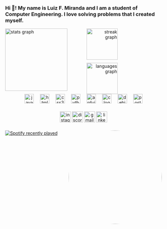<h3 align="left">Hi 👋! My name is Luiz F. Miranda and I am a student of Computer Engineering. I love solving problems that I created myself.</h3>

<div align="center" style="display: flex; justify-content: space-between; align-items: flex-start; gap: 20px;">
  <!-- Stats na esquerda -->
  <div style="flex: 1; max-width: 50%; text-align: left;">
    <img src="https://github-readme-stats.vercel.app/api?username=lFelipeMi&hide_title=false&hide_rank=false&show_icons=true&include_all_commits=true&count_private=true&disable_animations=false&theme=dracula&locale=en&hide_border=false" height="200" alt="stats graph" />
  </div>

  <!-- Streak e Languages empilhados à direita -->
  <div style="flex: 1; max-width: 50%; text-align: right; display: flex; flex-direction: column; gap: 10px;">
    <img src="https://streak-stats.demolab.com?user=lFelipeMi&locale=en&mode=daily&theme=dracula&hide_border=false&border_radius=5" height="100" alt="streak graph" />
    <img src="https://github-readme-stats.vercel.app/api/top-langs?username=lFelipeMi&locale=en&hide_title=false&layout=compact&card_width=320&langs_count=5&theme=dracula&hide_border=false" height="100" alt="languages graph" />
  </div>
</div>

<div align="center">
  <img src="https://cdn.jsdelivr.net/gh/devicons/devicon/icons/javascript/javascript-original.svg" height="30" alt="javascript logo"  />
  <img width="12" />
  <img src="https://cdn.jsdelivr.net/gh/devicons/devicon/icons/html5/html5-original.svg" height="30" alt="html5 logo"  />
  <img width="12" />
  <img src="https://cdn.jsdelivr.net/gh/devicons/devicon/icons/css3/css3-original.svg" height="30" alt="css3 logo"  />
  <img width="12" />
  <img src="https://cdn.jsdelivr.net/gh/devicons/devicon/icons/python/python-original.svg" height="30" alt="python logo"  />
  <img width="12" />
  <img src="https://cdn.jsdelivr.net/gh/devicons/devicon/icons/arduino/arduino-original.svg" height="30" alt="arduino logo"  />
  <img width="12" />
  <img src="https://cdn.jsdelivr.net/gh/devicons/devicon/icons/c/c-original.svg" height="30" alt="c logo"  />
  <img width="12" />
  <img src="https://cdn.jsdelivr.net/gh/devicons/devicon/icons/debian/debian-original.svg" height="30" alt="debian logo"  />
  <img width="12" />
  <img src="https://cdn.jsdelivr.net/gh/devicons/devicon/icons/postgresql/postgresql-original.svg" height="30" alt="postgresql logo"  />
</div>

###

<div align="center">
  <img src="https://img.shields.io/static/v1?message=Instagram&logo=instagram&label=&color=E4405F&logoColor=white&labelColor=&style=for-the-badge" height="35" alt="instagram logo"  />
  <img src="https://img.shields.io/static/v1?message=Discord&logo=discord&label=&color=7289DA&logoColor=white&labelColor=&style=for-the-badge" height="35" alt="discord logo"  />
  <img src="https://img.shields.io/static/v1?message=Gmail&logo=gmail&label=&color=D14836&logoColor=white&labelColor=&style=for-the-badge" height="35" alt="gmail logo"  />
  <img src="https://img.shields.io/static/v1?message=LinkedIn&logo=linkedin&label=&color=0077B5&logoColor=white&labelColor=&style=for-the-badge" height="35" alt="linkedin logo"  />
</div>

###

<img align="right" height="300" width="300" padding-top="62px" style="border-radius: 50%;" src="https://media1.tenor.com/m/SaNARgBciQ4AAAAd/listening-to-music-spongebob.gif" />

###

<div align="left">
  <a href="https://open.spotify.com/user/flo3xjsev2fnrq8nphryshzlq">
    <img src="https://spotify-recently-played-readme.vercel.app/api?user=flo3xjsev2fnrq8nphryshzlq&count=5&unique=true" alt="Spotify recently played"  />
  </a>
</div>

###

